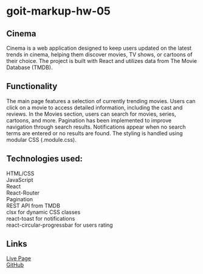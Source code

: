 # goit-markup-hw-05

## Cinema
Cinema is a web application designed to keep users updated on the latest trends in cinema, helping them discover movies, TV shows, or cartoons of their choice. The project is built with React and utilizes data from The Movie Database (TMDB).

## Functionality
The main page features a selection of currently trending movies.
Users can click on a movie to access detailed information, including the cast and reviews.
In the Movies section, users can search for movies, series, cartoons, and more.
Pagination has been implemented to improve navigation through search results.
Notifications appear when no search terms are entered or no results are found.
The styling is handled using modular CSS (.module.css).

## Technologies used:
HTML/CSS  
JavaScript  
React  
React-Router  
Pagination  
REST API from TMDB  
clsx for dynamic CSS classes  
react-toast for notifications  
react-circular-progressbar for users rating  

## Links
[Live Page](https://goit-react-hw-05-eight-mu.vercel.app/)  
[GitHub](https://github.com/peychma/goit-markup-hw-05)
